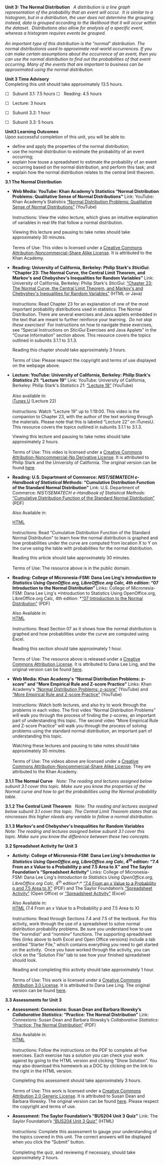 **Unit 3: The Normal Distribution** <span id="3"></span> 
*A distribution is a line graph representation of the probability that
an event will occur.  It is similar to a histogram, but in a
distribution, the user does not determine the grouping; instead, data is
grouped according to the likelihood that it will occur within the
dataset.  Distributions also allow for analysis of a specific event,
whereas a histogram requires events be grouped.*  
    
 *An important type of this distribution is the* “*normal*”
*distribution. The* normal distribution*is used to approximate
real-world occurrences. If you can make certain assumptions about the
occurrence of an event, then you can use the normal distribution to find
out the probabilities of that event occurring. Many of the events that
are important to business can be approximated using the normal
distribution.*

**Unit 3 Time Advisory**  
Completing this unit should take approximately 13.5 hours.  
  
 ☐   Subunit 3.1: 7.5 hours
☐   Reading: 4.5 hours

☐   Lecture: 3 hours

☐   Subunit 3.2: 1 hour  
  
 ☐   Subunit 3.3: 5 hours

**Unit3 Learning Outcomes**  
Upon successful completion of this unit, you will be able to:  
-   define and apply the properties of the normal distribution;
-   use the normal distribution to estimate the probability of an event
    occurring;
-   explain how touse a spreadsheet to estimate the probability of an
    event occurring based on the normal distribution, and perform this
    task; and
-   explain how the normal distribution relates to the central limit
    theorem.

**3.1 The Normal Distribution** <span id="3.1"></span> 
-   **Web Media: YouTube: Khan Academy’s Statistics “Normal Distribution
    Problems: Qualitative Sense of Normal Distributions”**
    Link: YouTube: Khan Academy’s Statistics [“Normal Distribution
    Problems: Qualitative Sense of Normal
    Distributions”](http://www.khanacademy.org/math/probability/statistics-inferential/normal_distribution/v/ck12-org-normal-distribution-problems--qualitative-sense-of-normal-distributions)
    (YouTube)  
        
     Instructions: View the video lecture, which gives an intuitive
    explanation of variables in real life that follow a normal
    distribution.    
      
     Viewing this lecture and pausing to take notes should take
    approximately 30 minutes.  
        
     Terms of Use: This video is licensed under a [Creative Commons
    Attribution-Noncommercial-Share Alike
    License](http://creativecommons.org/licenses/by-nc-sa/3.0/us/). It
    is attributed to the Khan Academy.

-   **Reading: University of California, Berkeley: Philip Stark's
    *SticiGui*: “Chapter 23: The Normal Curve, the Central Limit
    Theorem, and Markov's and Chebyshev's Inequalities for Random
    Variables”**
    Link: University of California, Berkeley: Philip Stark's *SticiGui*:
    [“Chapter 23: The Normal Curve, the Central Limit Theorem, and
    Markov's and Chebyshev's Inequalities for Random
    Variables”](http://www.stat.berkeley.edu/~stark/SticiGui/Text/clt.htm)
    (HTML or Java)  
        
     Instructions: Read Chapter 23 for an explanation of one of the most
    important probability distributions used in statistics: The Normal
    Distribution. There are several exercises and Java applets embedded
    in the text that are meant to further reinforce your learning.  *Do
    not skip these exercises!*  For instructions on how to navigate
    these exercises, see “Special Instructions on *SticiGui* Exercises
    and Java Applets” in the “Course Information” section above. This
    resource covers the topics outlined in subunits 3.1.1 to 3.1.3.    
      
     Reading this chapter should take approximately 3 hours.  
        
     Terms of Use: Please respect the copyright and terms of use
    displayed on the webpage above.

-   **Lecture: YouTube: University of California, Berkeley: Philip
    Stark's *Statistics 21*: “Lecture 19”**
    Link: YouTube: University of California, Berkeley: Philip Stark's
    *Statistics 21*: [“Lecture
    19”](http://www.youtube.com/watch?v=ZlQPtMCppMk&list=PLC08AC3E4790D974D&index=21&feature=plpp_video)
    (YouTube)  
        
     Also available in:  
     [iTunes
    U](http://itunes.apple.com/mt/itunes-u/statistics-21-002-fall-2009/id354823031)
    (Lecture 22)  
        
     Instructions: Watch “Lecture 19” up to 1:19:00. This video is the
    companion to Chapter 23, with the author of the text working through
    the materials. Please note that this is labeled “Lecture 22” on
    iTunesU. This resource covers the topics outlined in subunits 3.1.1
    to 3.1.3.    
      
     Viewing this lecture and pausing to take notes should take
    approximately 2 hours.  
        
     Terms of Use: This video is licensed under a [Creative Commons
    Attribution-Noncommercial-No Derivative
    License](http://creativecommons.org/licenses/by-nc-nd/3.0/). It is
    attributed to Philip Stark and the University of California. The
    original version can be found
    [here](http://www.youtube.com/watch?v=gOcFLcL7dik). 

-   **Reading: U.S. Department of Commerce: *NIST/SEMATECH e-Handbook of
    Statistical Methods*: “Cumulative Distribution Function of the
    Standard Normal Distribution”**
    Link: U.S. Department of Commerce: *NIST/SEMATECH e-Handbook of
    Statistical Methods:* [“Cumulative Distribution Function of the
    Standard Normal
    Distribution”](http://www.saylor.org/site/wp-content/uploads/2012/10/BUS204-Cumulative-Distribution-Function-of-the-Standard-Normal-Distribution.pdf)
    (PDF)  
      
     Also Available in:  

    [HTML](http://www.itl.nist.gov/div898/handbook/eda/section3/eda3671.htm)  
        
     Instructions: Read “Cumulative Distribution Function of the
    Standard Normal Distribution” to learn how the normal distribution
    is graphed and how probabilities under the curve are computed from
    location X to Y on the curve using the table with probabilities for
    the normal distribution.    
      
     Reading this article should take approximately 30 minutes.  
        
     Terms of Use: The resource above is in the public domain.

-   **Reading: College of Micronesia-FSM: Dana Lee Ling's *Introduction
    to Statistics Using OpenOffice.org, LibreOffice.org Calc, 4th
    edition*: “07 Introduction to the Normal Distribution”**
    Links: College of Micronesia-FSM: Dana Lee Ling's *Introduction to
    Statistics Using OpenOffice.org, LibreOffice.org Calc, 4th
    edition: *[“07 Introduction to the Normal
    Distribution”](http://www.saylor.org/site/wp-content/uploads/2012/10/BUS204-Ling-4.1.pdf)
    (PDF)  
      
     Also Available in:  
     [HTML](http://www.comfsm.fm/~dleeling/statistics/text.html#page-071)  
        
     Instructions: Read Section 07 as it shows how the normal
    distribution is graphed and how probabilities under the curve are
    computed using Excel.    
      
     Reading this section should take approximately 1 hour.  
        
     Terms of Use: The resource above is released under a [Creative
    Commons Attribution
    License](http://creativecommons.org/licenses/by/3.0/). It is
    attributed to Dana Lee Ling, and the original version can be found
    [here](http://www.comfsm.fm/~dleeling/statistics/text.html#page-071).

-   **Web Media: Khan Academy's “Normal Distribution Problems: z-score”
    and “More Empirical Rule and Z-score Practice”**
    Links: Khan Academy's [“Normal Distribution Problems:
    z-score”](http://www.khanacademy.org/math/probability/statistics-inferential/normal_distribution/v/ck12-org-normal-distribution-problems--z-score)
    (YouTube) and [“More Empirical Rule and Z-score
    Practice”](http://www.khanacademy.org/math/probability/statistics-inferential/normal_distribution/v/ck12-org--more-empirical-rule-and-z-score-practice)
    (YouTube)  
        
     Instructions: Watch both lectures, and also try to work through the
    problems in each video. The first video “Normal Distribution
    Problems” will walk you through the process of finding the z-scores,
    an important part of understanding this topic. The second video
    “More Empirical Rule and Z-score Practice” will walk you through the
    process of solving problems using the standard normal distribution,
    an important part of understanding this topic.   
      
     Watching these lectures and pausing to take notes should take
    approximately 30 minutes.  
        
     Terms of Use: The videos above are licensed under a [Creative
    Commons Attribution-Noncommercial-Share Alike
    License](http://creativecommons.org/licenses/by-nc-sa/3.0/us/). They
    are attributed to the Khan Academy.

**3.1.1 The Normal Curve** <span id="3.1.1"></span> 
*Note: The reading and lectures assigned below subunit 3.1 cover this
topic. Make sure you know the properties of the Normal curve and how to
get the probabilities using the Normal probability table.*

**3.1.2 The Central Limit Theorem** <span id="3.1.2"></span> 
*Note: The reading and lectures assigned below subunit 3.1 cover this
topic. The Central Limit Theorem states that as* n*increases this
higher* n*leads any variable to follow a normal distribution.*

**3.1.3 Markov's and Chebyshev's Inequalities for Random Variables**
<span id="3.1.3"></span> 
*Note: The reading and lectures assigned below subunit 3.1 cover this
topic. Make sure you know the difference between these two concepts.*

**3.2 Spreadsheet Activity for Unit 3** <span id="3.2"></span> 
-   **Activity: College of Micronesia-FSM: Dana Lee Ling's *Introduction
    to Statistics Using OpenOffice.org, LibreOffice.org Calc*,
    4<sup>th</sup> edition: “7.4 From an x Value to a Probability p and
    7.5 Area to X” and The Saylor Foundation’s “Spreadsheet Activity”**
    Links: College of Micronesia-FSM: Dana Lee Ling's *Introduction to
    Statistics Using OpenOffice.org, LibreOffice.org Calc,*
    4<sup>th</sup> edition*:* [“7.4 From an x Value to a Probability p
    and 7.5 Area to
    X”](http://www.saylor.org/site/wp-content/uploads/2012/10/BUS204-Ling-4.3.pdf)
    (PDF) and The Saylor Foundation’s [“Spreadsheet
    Activity”](http://www.saylor.org/site/wp-content/uploads/2011/08/BUS204-Subunit-4.3-Spreadsheet-Assignment-Open-Office-FINAL.ods)
    (Open Office) or [“Spreadsheet
    Activity”](http://www.saylor.org/site/wp-content/uploads/2013/03/BUS204-Subunit-3.3-Spreadsheet-Assignment-Excel-FINAL-1.xls)
    (Excel)  
      
     Also Available in:  
     [HTML](http://www.comfsm.fm/~dleeling/statistics/text.html#page-074)
    (7.4 From an x Value to a Probability p and 7.5 Area to X)  
        
     Instructions: Read through Sections 7.4 and 7.5 of the textbook.
    For this activity, work through the use of a spreadsheet to solve
    normal distribution probability problems. Be sure you understand how
    to use the “normdist” and “norminv” functions. The supporting
    spreadsheet files (links above to both Excel and Open Office
    versions) include a tab entitled “Starter File,” which contains
    everything you need to get started on the activity.  Once you have
    worked through the activity, you can click on the “Solution File”
    tab to see how your finished spreadsheet should look.    
      
     Reading and completing this activity should take approximately 1
    hour.  
        
     Terms of Use: This work is licensed under a [Creative Commons
    Attribution 3.0
    License](http://creativecommons.org/licenses/by/3.0/). It is
    attributed to Dana Lee Ling. The original version can be found
    [here](http://www.comfsm.fm/~dleeling/statistics/text.html#page-074).

**3.3 Assessments for Unit 3** <span id="3.3"></span> 
-   **Assessment: Connexions: Susan Dean and Barbara Illowsky’s
    *Collaborative Statistics*: “Practice: The Normal Distribution”**
    Link: Connexions: Susan Dean and Barbara Illowsky’s *Collaborative
    Statistics:* [“Practice: The Normal
    Distribution”](http://www.saylor.org/site/wp-content/uploads/2012/10/BUS204-chap-6-practice-Upload.pdf)
    (PDF)  
      
     Also Available in:  
     [HTML](http://cnx.org/content/m16983/latest/)  
        
     Instructions: Follow the instructions on the PDF to complete all
    five exercises. Each exercise has a solution you can check your work
    against by going to the HTML version and clicking “Show Solution”.
    You may also download this homework as a DOC by clicking on the link
    to the right in the HTML version.    
      
     Completing this assessment should take approximately 3 hours.  
        
     Terms of Use: This work is licensed under a [Creative Commons
    Attribution 2.0 Generic
    License](http://creativecommons.org/licenses/by/2.0/). It is
    attributed to Susan Dean and Barbara Illowsky. The original version
    can be found [here](http://cnx.org/content/m16983/latest/). Please
    respect the copyright and terms of use.

-   **Assessment: The Saylor Foundation’s “BUS204 Unit 3 Quiz”**
    Link: The Saylor Foundation’s [“BUS204 Unit 3
    Quiz”](http://school.saylor.org/mod/quiz/view.php?id=1381) (HTML)  
        
     Instructions: Complete this assessment to gauge your understanding
    of the topics covered in this unit. The correct answers will be
    displayed when you click the “Submit” button.  
        
     Completing the quiz, and reviewing if necessary, should take
    approximately 2 hours.


